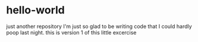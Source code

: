# hello-world
just another repository
I'm just so glad to be writing code that I could hardly poop last night.
this is version 1 of this little excercise
